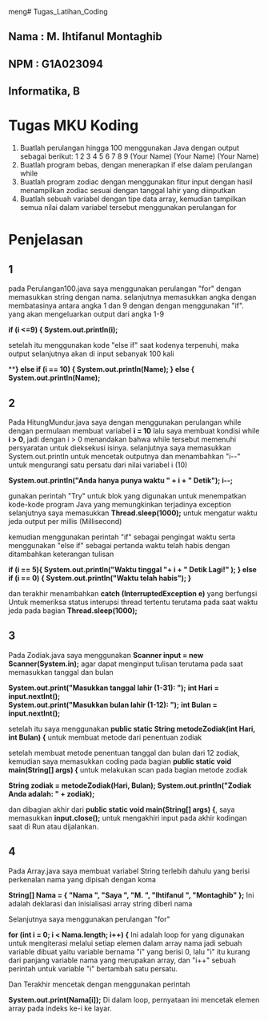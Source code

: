  meng# Tugas_Latihan_Coding
## Nama : M. Ihtifanul Montaghib
## NPM  : G1A023094
## Informatika, B

# Tugas MKU Koding

1. Buatlah perulangan hingga 100 menggunakan Java dengan output sebagai berikut:
    1
    2
    3
    4
    5
    6
    7
    8
    9
    (Your Name)
    (Your Name)
    (Your Name)
2. Buatlah program bebas, dengan menerapkan if else dalam perulangan while
3. Buatlah program zodiac dengan menggunakan fitur input dengan hasil menampilkan zodiac sesuai dengan tanggal lahir yang diinputkan
4. Buatlah sebuah variabel dengan tipe data array, kemudian tampilkan semua nilai dalam variabel tersebut menggunakan perulangan for

# Penjelasan

## 1

pada Perulangan100.java saya menggunakan perulangan "for" dengan memasukkan string dengan nama. selanjutnya memasukkan angka dengan membatasinya antara angka 1 dan 9 dengan dengan menggunakan "if". yang akan mengeluarkan output dari angka 1-9

**if (i <=9) {
  System.out.println(i);**

setelah itu menggunakan kode "else if" saat kodenya terpenuhi, maka output selanjutnya akan di input sebanyak 100 kali

****} else if (i == 10) {
      System.out.println(Name);
  } else {
      System.out.println(Name);**

## 2

Pada HitungMundur.java saya dengan menggunakan perulangan while dengan permulaan membuat variabel **i = 10**
lalu saya membuat kondisi while **i > 0**, jadi dengan i > 0 menandakan bahwa while tersebut memenuhi persyaratan untuk dieksekusi isinya.
selanjutnya saya memasukkan System.out.println untuk mencetak outputnya dan menambahkan "i--" untuk mengurangi satu persatu dari nilai variabel i (10)

**System.out.println("Anda hanya punya waktu " + i + " Detik");
   i--;**

gunakan perintah "Try" untuk blok yang digunakan untuk menempatkan kode-kode program Java yang memungkinkan terjadinya exception
selanjutnya saya memasukkan **Thread.sleep(1000);** untuk mengatur waktu jeda output per millis (Millisecond)

kemudian menggunakan perintah "if" sebagai pengingat waktu serta menggunakan "else if" sebagai pertanda waktu telah habis dengan ditambahkan keterangan tulisan

**if (i == 5){
       System.out.println("Waktu tinggal "+ i + " Detik Lagi!" );
   } else if (i == 0) {
       System.out.println("Waktu telah habis");
   }**

dan terakhir menambahkan **catch (InterruptedException e)** yang berfungsi Untuk memeriksa status interupsi thread tertentu terutama pada saat waktu jeda pada bagian **Thread.sleep(1000);**

## 3

Pada Zodiak.java saya menggunakan **Scanner input = new Scanner(System.in);** agar dapat menginput tulisan terutama pada saat memasukkan tanggal dan bulan

**System.out.print("Masukkan tanggal lahir (1-31): ");**
**int Hari = input.nextInt();**        
**System.out.print("Masukkan bulan lahir (1-12): ");**
**int Bulan = input.nextInt();**    

setelah itu saya menggunakan **public static String metodeZodiak(int Hari, int Bulan) {** untuk membuat metode dari penentuan zodiak

setelah membuat metode penentuan tanggal dan bulan dari 12 zodiak, kemudian saya memasukkan coding pada bagian **public static void main(String[] args) {** untuk melakukan scan pada bagian metode zodiak

**String zodiak = metodeZodiak(Hari, Bulan);
  System.out.println("Zodiak Anda adalah: " + zodiak);**

dan dibagian akhir dari **public static void main(String[] args) {**, saya memasukkan **input.close();** untuk mengakhiri input pada akhir kodingan saat di Run atau dijalankan.

  ## 4

Pada Array.java saya membuat variabel String terlebih dahulu yang berisi perkenalan nama yang dipisah dengan koma

**String[] Nama = { "Nama ", "Saya ", "M. ", "Ihtifanul ", "Montaghib" };** Ini adalah deklarasi dan inisialisasi array string diberi nama

Selanjutnya saya menggunakan perulangan "for"

**for (int i = 0; i < Nama.length; i++) {** Ini adalah loop for yang digunakan untuk mengiterasi melalui setiap elemen dalam array nama jadi sebuah variable dibuat yaitu variable bernama "i" yang berisi 0, lalu "i" itu kurang dari panjang variable nama yang merupakan array, dan "i++" sebuah perintah untuk variable "i" bertambah satu persatu.

Dan Terakhir mencetak dengan menggunakan perintah

**System.out.print(Nama[i]);** Di dalam loop, pernyataan ini mencetak elemen array pada indeks ke-i ke layar.
